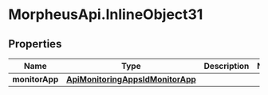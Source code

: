 # MorpheusApi.InlineObject31

## Properties

Name | Type | Description | Notes
------------ | ------------- | ------------- | -------------
**monitorApp** | [**ApiMonitoringAppsIdMonitorApp**](ApiMonitoringAppsIdMonitorApp.md) |  | 



